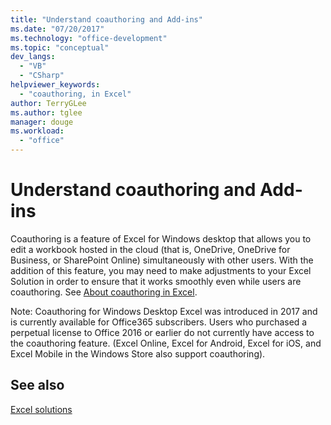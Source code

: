```yaml
---
title: "Understand coauthoring and Add-ins"
ms.date: "07/20/2017"
ms.technology: "office-development"
ms.topic: "conceptual"
dev_langs: 
  - "VB"
  - "CSharp"
helpviewer_keywords: 
  - "coauthoring, in Excel"
author: TerryGLee
ms.author: tglee
manager: douge
ms.workload: 
  - "office"
---
```

# Understand coauthoring and Add-ins

Coauthoring is a feature of Excel for Windows desktop that allows you to edit a workbook hosted in the cloud (that is, OneDrive, OneDrive for Business, or SharePoint Online) simultaneously with other users. With the addition of this feature, you may need to make adjustments to your Excel Solution in order to ensure that it works smoothly even while users are coauthoring. See [About coauthoring in Excel](/office/vba/excel/concepts/about-coauthoring-in-excel).

Note: Coauthoring for Windows Desktop Excel was introduced in 2017 and is currently available for Office365 subscribers. Users who purchased a perpetual license to Office 2016 or earlier do not currently have access to the coauthoring feature. (Excel Online, Excel for Android, Excel for iOS, and Excel Mobile in the Windows Store also support coauthoring).

## See also
[Excel solutions](./excel-solutions.md)
